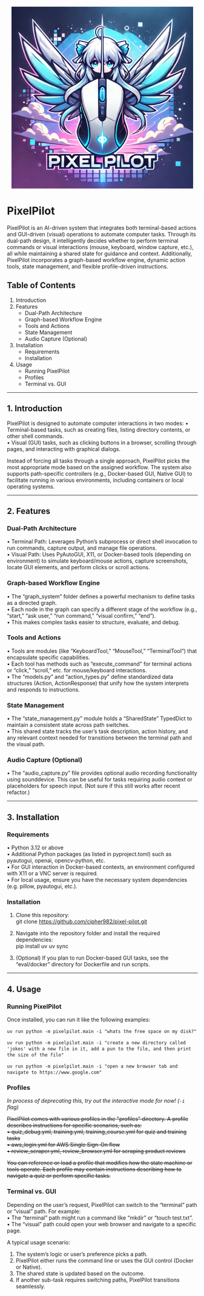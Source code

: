 <p align="center">
  <img src="assets/logo.webp" width="480" alt="Pixel Pilot Logo">
</p>

# PixelPilot

PixelPilot is an AI-driven system that integrates both terminal-based actions and GUI-driven (visual) operations to automate computer tasks. Through its dual-path design, it intelligently decides whether to perform terminal commands or visual interactions (mouse, keyboard, window capture, etc.), all while maintaining a shared state for guidance and context. Additionally, PixelPilot incorporates a graph-based workflow engine, dynamic action tools, state management, and flexible profile-driven instructions.

## Table of Contents
1. Introduction
2. Features
   - Dual-Path Architecture
   - Graph-based Workflow Engine
   - Tools and Actions
   - State Management
   - Audio Capture (Optional)
3. Installation
   - Requirements
   - Installation
4. Usage
   - Running PixelPilot
   - Profiles
   - Terminal vs. GUI

---

## 1. Introduction

PixelPilot is designed to automate computer interactions in two modes:
• Terminal-based tasks, such as creating files, listing directory contents, or other shell commands.  
• Visual (GUI) tasks, such as clicking buttons in a browser, scrolling through pages, and interacting with graphical dialogs.

Instead of forcing all tasks through a single approach, PixelPilot picks the most appropriate mode based on the assigned workflow. The system also supports path-specific controllers (e.g., Docker-based GUI, Native GUI) to facilitate running in various environments, including containers or local operating systems.

---

## 2. Features

### Dual-Path Architecture
• Terminal Path: Leverages Python’s subprocess or direct shell invocation to run commands, capture output, and manage file operations.  
• Visual Path: Uses PyAutoGUI, X11, or Docker-based tools (depending on environment) to simulate keyboard/mouse actions, capture screenshots, locate GUI elements, and perform clicks or scroll actions.

### Graph-based Workflow Engine
• The “graph_system” folder defines a powerful mechanism to define tasks as a directed graph.  
• Each node in the graph can specify a different stage of the workflow (e.g., “start,” “ask user,” “run command,” “visual confirm,” “end”).  
• This makes complex tasks easier to structure, evaluate, and debug.

### Tools and Actions
• Tools are modules (like “KeyboardTool,” “MouseTool,” “TerminalTool”) that encapsulate specific capabilities.  
• Each tool has methods such as “execute_command” for terminal actions or “click,” “scroll,” etc. for mouse/keyboard interactions.  
• The “models.py” and “action_types.py” define standardized data structures (Action, ActionResponse) that unify how the system interprets and responds to instructions.  

### State Management
• The “state_management.py” module holds a “SharedState” TypedDict to maintain a consistent state across path switches.  
• This shared state tracks the user’s task description, action history, and any relevant context needed for transitions between the terminal path and the visual path.

### Audio Capture (Optional)
• The “audio_capture.py” file provides optional audio recording functionality using sounddevice. This can be useful for tasks requiring audio context or placeholders for speech input.
(Not sure if this still works after recent refactor.)

---

## 3. Installation

### Requirements
• Python 3.12 or above  
• Additional Python packages (as listed in pyproject.toml) such as pyautogui, openai, opencv-python, etc.  
• For GUI interaction in Docker-based contexts, an environment configured with X11 or a VNC server is required.  
• For local usage, ensure you have the necessary system dependencies (e.g. pillow, pyautogui, etc.).

### Installation
1. Clone this repository:  
   git clone https://github.com/cipher982/pixel-pilot.git

2. Navigate into the repository folder and install the required dependencies:  
   pip install uv
   uv sync

3. (Optional) If you plan to run Docker-based GUI tasks, see the “eval/docker” directory for Dockerfile and run scripts.

---

## 4. Usage

### Running PixelPilot
Once installed, you can run it like the following examples:


```
uv run python -m pixelpilot.main -i "whats the free space on my disk?"
```

```
uv run python -m pixelpilot.main -i "create a new directory called 'jokes' with a new file in it, add a pun to the file, and then print the size of the file"
```

```
uv run python -m pixelpilot.main -i "open a new browser tab and navigate to https://www.google.com"
```

### Profiles
*In process of deprecating this, try out the interactive mode for now! (`-i` flag)*

~~PixelPilot comes with various profiles in the "profiles" directory. A profile describes instructions for specific scenarios, such as:  
• quiz_debug.yml, training.yml, training_course.yml for quiz and training tasks  
• aws_login.yml for AWS Single Sign-On flow  
• review_scraper.yml, review_browser.yml for scraping product reviews~~

~~You can reference or load a profile that modifies how the state machine or tools operate. Each profile may contain instructions describing how to navigate a quiz or perform specific tasks.~~

### Terminal vs. GUI
Depending on the user’s request, PixelPilot can switch to the “terminal” path or “visual” path. For example:  
• The “terminal” path might run a command like “mkdir” or “touch test.txt”.  
• The “visual” path could open your web browser and navigate to a specific page.

A typical usage scenario:  
1. The system’s logic or user’s preference picks a path.  
2. PixelPilot either runs the command line or uses the GUI control (Docker or Native).  
3. The shared state is updated based on the outcome.  
4. If another sub-task requires switching paths, PixelPilot transitions seamlessly.
